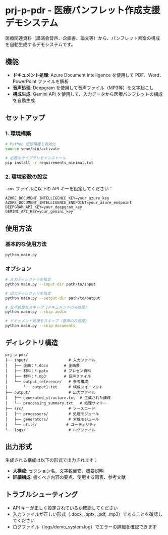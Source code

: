 # prj-p-pdr - 医療パンフレット作成支援デモシステム

医療関連資料（講演会音声、企画書、論文等）から、パンフレット素案の構成を自動生成するデモシステムです。

## 機能

- **ドキュメント処理**: Azure Document Intelligence を使用して PDF、Word、PowerPoint ファイルを解析
- **音声処理**: Deepgram を使用して音声ファイル（MP3等）を文字起こし
- **構成生成**: Gemini API を使用して、入力データから医療パンフレットの構成を自動生成

## セットアップ

### 1. 環境構築

```bash
# Python 仮想環境を有効化
source venv/bin/activate

# 必要なライブラリをインストール
pip install -r requirements_minimal.txt
```

### 2. 環境変数の設定

`.env` ファイルに以下の API キーを設定してください：

```
AZURE_DOCUMENT_INTELLIGENCE_KEY=your_azure_key
AZURE_DOCUMENT_INTELLIGENCE_ENDPOINT=your_azure_endpoint
DEEPGRAM_API_KEY=your_deepgram_key
GEMINI_API_KEY=your_gemini_key
```

## 使用方法

### 基本的な使用方法

```bash
python main.py
```

### オプション

```bash
# 入力ディレクトリを指定
python main.py --input-dir path/to/input

# 出力ディレクトリを指定
python main.py --output-dir path/to/output

# 音声処理をスキップ（ドキュメントのみ処理）
python main.py --skip-audio

# ドキュメント処理をスキップ（音声のみ処理）
python main.py --skip-documents
```

## ディレクトリ構造

```
prj-p-pdr/
├── input/                  # 入力ファイル
│   ├── 企画：*.docx       # 企画書
│   ├── 材料：*.pptx       # プレゼン資料
│   ├── 材料：*.mp3        # 音声ファイル
│   └── output_reference/   # 参考構成
│       └── output1.txt     # 構成フォーマット
├── output/                 # 出力ファイル
│   ├── generated_structure.txt  # 生成された構成
│   └── processing_summary.txt   # 処理サマリー
├── src/                    # ソースコード
│   ├── processors/         # 処理モジュール
│   ├── generators/         # 生成モジュール
│   └── utils/             # ユーティリティ
└── logs/                   # ログファイル
```

## 出力形式

生成される構成は以下の形式で出力されます：

- **大構成**: セクション名、文字数目安、概要説明
- **詳細構成**: 書くべき内容の要点、使用する図表、参考文献

## トラブルシューティング

- API キーが正しく設定されているか確認してください
- 入力ファイルが正しい形式（.docx, .pptx, .pdf, .mp3）であることを確認してください
- ログファイル（logs/demo_system.log）でエラーの詳細を確認できます